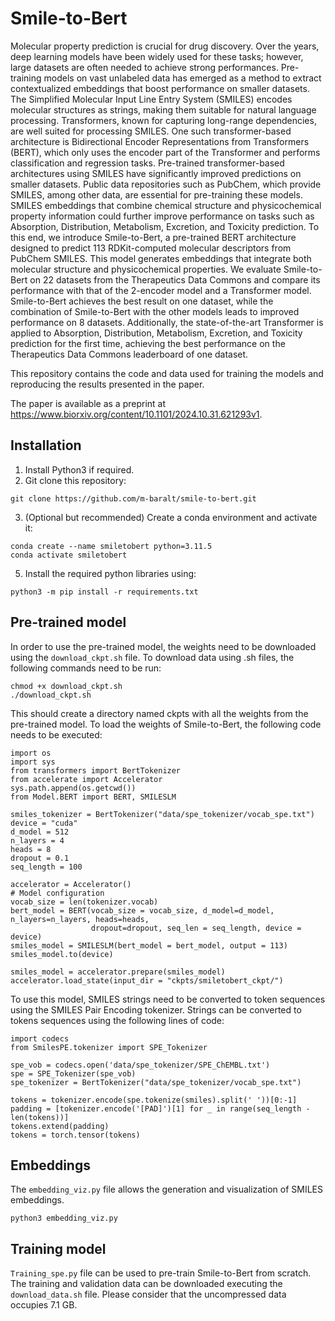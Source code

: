 # Smile-to-Bert

Molecular property prediction is crucial for drug discovery. Over the years, deep learning models have been widely used for these tasks; however, large datasets are often needed to achieve strong performances. Pre-training models on vast unlabeled data has emerged as a method to extract contextualized embeddings that boost performance on smaller datasets. The Simplified Molecular Input Line Entry System (SMILES) encodes molecular structures as strings, making them suitable for natural language processing. Transformers, known for capturing long-range dependencies, are well suited for processing SMILES. One such transformer-based architecture is Bidirectional Encoder Representations from Transformers (BERT), which only uses the encoder part of the Transformer and performs classification and regression tasks. Pre-trained transformer-based architectures using SMILES have significantly improved predictions on smaller datasets. Public data repositories such as PubChem, which provide SMILES, among other data, are essential for pre-training these models. 
SMILES embeddings that combine chemical structure and physicochemical property information could further improve performance on tasks such as Absorption, Distribution, Metabolism, Excretion, and Toxicity prediction. To this end, we introduce Smile-to-Bert, a pre-trained BERT architecture designed to predict 113 RDKit-computed molecular descriptors from PubChem SMILES. This model generates embeddings that integrate both molecular structure and physicochemical properties. We evaluate Smile-to-Bert on 22 datasets from the Therapeutics Data Commons and compare its performance with that of the 2-encoder model and a Transformer model. Smile-to-Bert achieves the best result on one dataset, while the combination of Smile-to-Bert with the other models leads to improved performance on 8 datasets. Additionally, the state-of-the-art Transformer is applied to Absorption, Distribution, Metabolism, Excretion, and Toxicity prediction for the first time, achieving the best performance on the Therapeutics Data Commons leaderboard of one dataset.

This repository contains the code and data used for training the models and reproducing the results presented in the paper.

The paper is available as a preprint at https://www.biorxiv.org/content/10.1101/2024.10.31.621293v1.

## Installation

1. Install Python3 if required.
2. Git clone this repository:
```
git clone https://github.com/m-baralt/smile-to-bert.git
```
3. (Optional but recommended) Create a conda environment and activate it:
```
conda create --name smiletobert python=3.11.5
conda activate smiletobert
```
5. Install the required python libraries using:
```
python3 -m pip install -r requirements.txt
```

## Pre-trained model

In order to use the pre-trained model, the weights need to be downloaded using the `download_ckpt.sh` file. To download data using .sh files, the following commands need to be run:
```
chmod +x download_ckpt.sh
./download_ckpt.sh
```
This should create a directory named ckpts with all the weights from the pre-trained model. 
To load the weights of Smile-to-Bert, the following code needs to be executed:

```
import os
import sys
from transformers import BertTokenizer
from accelerate import Accelerator
sys.path.append(os.getcwd())
from Model.BERT import BERT, SMILESLM

smiles_tokenizer = BertTokenizer("data/spe_tokenizer/vocab_spe.txt")
device = "cuda"
d_model = 512
n_layers = 4
heads = 8
dropout = 0.1
seq_length = 100

accelerator = Accelerator()
# Model configuration
vocab_size = len(tokenizer.vocab)
bert_model = BERT(vocab_size = vocab_size, d_model=d_model, n_layers=n_layers, heads=heads,
                  dropout=dropout, seq_len = seq_length, device = device)
smiles_model = SMILESLM(bert_model = bert_model, output = 113)
smiles_model.to(device)

smiles_model = accelerator.prepare(smiles_model)
accelerator.load_state(input_dir = "ckpts/smiletobert_ckpt/")
```

To use this model, SMILES strings need to be converted to token sequences using the SMILES Pair Encoding tokenizer. Strings can be converted to tokens sequences using the following lines of code:

```
import codecs
from SmilesPE.tokenizer import SPE_Tokenizer

spe_vob = codecs.open('data/spe_tokenizer/SPE_ChEMBL.txt')
spe = SPE_Tokenizer(spe_vob)
spe_tokenizer = BertTokenizer("data/spe_tokenizer/vocab_spe.txt")

tokens = tokenizer.encode(spe.tokenize(smiles).split(' '))[0:-1]
padding = [tokenizer.encode('[PAD]')[1] for _ in range(seq_length - len(tokens))]
tokens.extend(padding)
tokens = torch.tensor(tokens)
```

## Embeddings

The ```embedding_viz.py``` file allows the generation and visualization of SMILES embeddings.

```
python3 embedding_viz.py
```

## Training model

```Training_spe.py``` file can be used to pre-train Smile-to-Bert from scratch.
The training and validation data can be downloaded executing the ```download_data.sh``` file. Please consider that the uncompressed data occupies 7.1 GB.


